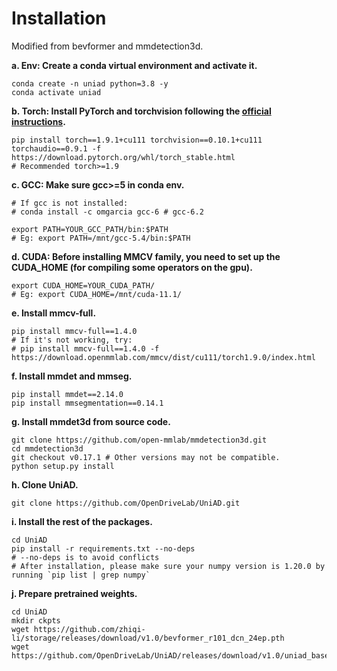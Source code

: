 # Installation
Modified from bevformer and mmdetection3d.

**a. Env: Create a conda virtual environment and activate it.**
```shell
conda create -n uniad python=3.8 -y
conda activate uniad
```

**b. Torch: Install PyTorch and torchvision following the [official instructions](https://pytorch.org/).**
```shell
pip install torch==1.9.1+cu111 torchvision==0.10.1+cu111 torchaudio==0.9.1 -f https://download.pytorch.org/whl/torch_stable.html
# Recommended torch>=1.9
```

**c. GCC: Make sure gcc>=5 in conda env.**
```shell
# If gcc is not installed:
# conda install -c omgarcia gcc-6 # gcc-6.2

export PATH=YOUR_GCC_PATH/bin:$PATH
# Eg: export PATH=/mnt/gcc-5.4/bin:$PATH
```

**d. CUDA: Before installing MMCV family, you need to set up the CUDA_HOME (for compiling some operators on the gpu).**
```shell
export CUDA_HOME=YOUR_CUDA_PATH/
# Eg: export CUDA_HOME=/mnt/cuda-11.1/
```


**e. Install mmcv-full.**
```shell
pip install mmcv-full==1.4.0
# If it's not working, try:
# pip install mmcv-full==1.4.0 -f https://download.openmmlab.com/mmcv/dist/cu111/torch1.9.0/index.html
```

**f. Install mmdet and mmseg.**
```shell
pip install mmdet==2.14.0
pip install mmsegmentation==0.14.1
```

**g. Install mmdet3d from source code.**
```shell
git clone https://github.com/open-mmlab/mmdetection3d.git
cd mmdetection3d
git checkout v0.17.1 # Other versions may not be compatible.
python setup.py install
```

<!-- **h. Install timm.**
```shell
pip install timm
``` -->

**h. Clone UniAD.**
```shell
git clone https://github.com/OpenDriveLab/UniAD.git
```

**i. Install the rest of the packages.**
```shell
cd UniAD
pip install -r requirements.txt --no-deps
# --no-deps is to avoid conflicts
# After installation, please make sure your numpy version is 1.20.0 by running `pip list | grep numpy`
```

**j. Prepare pretrained weights.**
```shell
cd UniAD
mkdir ckpts
wget https://github.com/zhiqi-li/storage/releases/download/v1.0/bevformer_r101_dcn_24ep.pth
wget https://github.com/OpenDriveLab/UniAD/releases/download/v1.0/uniad_base_track_map.pth
```